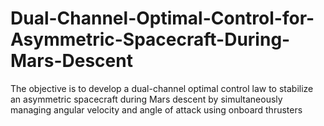# Dual-Channel-Optimal-Control-for-Asymmetric-Spacecraft-During-Mars-Descent
The objective is to develop a dual-channel optimal control law to stabilize an asymmetric spacecraft during Mars descent by simultaneously managing angular velocity and angle of attack using onboard thrusters
